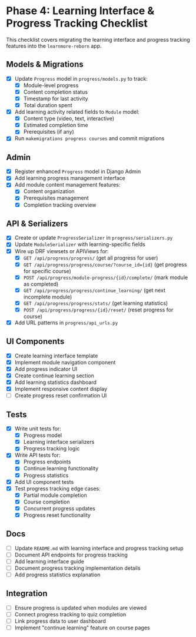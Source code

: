 # Phase 4: Learning Interface & Progress Tracking Checklist

This checklist covers migrating the learning interface and progress tracking features into the `learnmore-reborn` app.

## Models & Migrations

- [x] Update `Progress` model in `progress/models.py` to track:
  - [x] Module-level progress
  - [x] Content completion status
  - [x] Timestamp for last activity
  - [x] Total duration spent
- [x] Add learning activity related fields to `Module` model:
  - [x] Content type (video, text, interactive)
  - [x] Estimated completion time
  - [x] Prerequisites (if any)
- [x] Run `makemigrations progress courses` and commit migrations

## Admin

- [x] Register enhanced `Progress` model in Django Admin
- [x] Add learning progress management interface
- [x] Add module content management features:
  - [x] Content organization
  - [x] Prerequisites management
  - [x] Completion tracking overview

## API & Serializers

- [x] Create or update `ProgressSerializer` in `progress/serializers.py`
- [x] Update `ModuleSerializer` with learning-specific fields
- [x] Wire up DRF viewsets or APIViews for:
  - [x] `GET /api/progress/progress/` (get all progress for user)
  - [x] `GET /api/progress/progress/course/?course_id={id}` (get progress for specific course)
  - [x] `POST /api/progress/module-progress/{id}/complete/` (mark module as completed)
  - [x] `GET /api/progress/progress/continue_learning/` (get next incomplete module)
  - [x] `GET /api/progress/progress/stats/` (get learning statistics)
  - [x] `POST /api/progress/progress/{id}/reset/` (reset progress for course)
- [x] Add URL patterns in `progress/api_urls.py`

## UI Components

- [x] Create learning interface template
- [x] Implement module navigation component
- [x] Add progress indicator UI
- [x] Create continue learning section
- [x] Add learning statistics dashboard
- [x] Implement responsive content display
- [ ] Create progress reset confirmation UI

## Tests

- [x] Write unit tests for:
  - [x] Progress model
  - [x] Learning interface serializers
  - [x] Progress tracking logic
- [x] Write API tests for:
  - [x] Progress endpoints
  - [x] Continue learning functionality
  - [x] Progress statistics
- [x] Add UI component tests
- [x] Test progress tracking edge cases:
  - [x] Partial module completion
  - [x] Course completion
  - [x] Concurrent progress updates
  - [x] Progress reset functionality

## Docs

- [ ] Update `README.md` with learning interface and progress tracking setup
- [ ] Document API endpoints for progress tracking
- [ ] Add learning interface guide
- [ ] Document progress tracking implementation details
- [ ] Add progress statistics explanation

## Integration

- [ ] Ensure progress is updated when modules are viewed
- [ ] Connect progress tracking to quiz completion
- [ ] Link progress data to user dashboard
- [ ] Implement "continue learning" feature on course pages